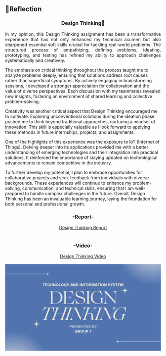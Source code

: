 ## 💭Reflection
<h3 align="center">Design Thinking📱</h3>
<p align= "justify">
In my opinion, this Design Thinking assignment has been a transformative experience that has not only enhanced my technical acumen but also sharpened essential soft skills crucial for tackling real-world problems. The structured process of empathizing, defining problems, ideating, prototyping, and testing has refined my ability to approach challenges systematically and creatively.

The emphasis on critical thinking throughout the process taught me to analyze problems deeply, ensuring that solutions address root causes rather than superficial symptoms. By actively engaging in brainstorming sessions, I developed a stronger appreciation for collaboration and the value of diverse perspectives. Each discussion with my teammates revealed new insights, fostering an environment of shared learning and collective problem-solving.

Creativity was another critical aspect that Design Thinking encouraged me to cultivate. Exploring unconventional solutions during the ideation phase pushed me to think beyond traditional approaches, nurturing a mindset of innovation. This skill is especially valuable as I look forward to applying these methods in future internships, projects, and assignments.

One of the highlights of this experience was the exposure to IoT (Internet of Things). Delving deeper into its applications provided me with a better understanding of emerging technologies and their integration into practical solutions. It reinforced the importance of staying updated on technological advancements to remain competitive in the industry.

To further develop my potential, I plan to embrace opportunities for collaborative projects and seek feedback from individuals with diverse backgrounds. These experiences will continue to enhance my problem-solving, communication, and technical skills, ensuring that I am well-prepared to handle complex challenges in the future. Overall, Design Thinking has been an invaluable learning journey, laying the foundation for both personal and professional growth. 

<div align="center">
  <h3>-Report-</h3>
  <a href="https://github.com/Angela127/Year-1/blob/9ba5ad75d380b157c6cd5ab7e5cd5af2ec95a30c/Technology%20and%20Information%20System/Design%20Thinking/DESIGN_THINKING%20-%20GROUP%207.pdf">Design Thinking Report</a>
  <br><br>
  <h3>-Video-</h3>
  <a href="https://youtu.be/tTmLTqwmcM8">Design Thinking Video</a>
  <br><br>
  <img src="Design Thinking.png" alt="Video"/>
  <br>
</div>
</p>

